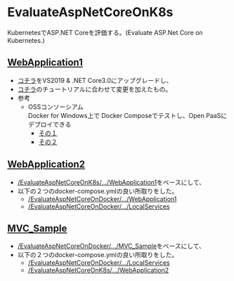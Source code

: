# EvaluateAspNetCoreOnK8s
KubernetesでASP.NET Coreを評価する。(Evaluate ASP.Net Core on Kubernetes.)

## [WebApplication1](https://github.com/daisukenishino2/EvaluateAspNetCoreOnK8s/tree/master/WebApplication1)
- [コチラ](https://github.com/daisukenishino2/EvaluateAspNetCoreOnDocker/tree/master/WebApplication1)をVS2019 & .NET Core3.0にアップグレードし、
- [コチラ](https://techinfoofmicrosofttech.osscons.jp/index.php?Azure%20Kubernetes%20Service%20%28AKS%29#eca47597)のチュートリアルに合わせて変更を加えたもの。
- 参考
  - OSSコンソーシアム  
Docker for Windows上で Docker Composeでテストし、Open PaaSにデプロイできる
    - [その１](https://www.osscons.jp/joweexgq6-537/)
    - [その２](https://www.osscons.jp/jo6610sfd-537/)

## [WebApplication2](https://github.com/daisukenishino2/EvaluateAspNetCoreOnK8s/tree/master/WebApplication2)
- [/EvaluateAspNetCoreOnK8s/.../WebApplication1](https://github.com/daisukenishino2/EvaluateAspNetCoreOnK8s/tree/master/WebApplication1)をベースにして、
- 以下の２つのdocker-compose.ymlの良い所取りをした。
  - [/EvaluateAspNetCoreOnDocker/.../WebApplication1](https://github.com/daisukenishino2/EvaluateAspNetCoreOnDocker/tree/master/WebApplication1)
  - [/EvaluateAspNetCoreOnDocker/.../LocalServices](https://github.com/daisukenishino2/EvaluateAspNetCoreOnDocker/tree/master/LocalServices)

## [MVC_Sample](https://github.com/daisukenishino2/EvaluateAspNetCoreOnK8s/tree/master/MVC_Sample)
- [/EvaluateAspNetCoreOnDocker/.../MVC_Sample](https://github.com/daisukenishino2/EvaluateAspNetCoreOnDocker/tree/master/MVC_Sample)をベースにして、
- 以下の２つのdocker-compose.ymlの良い所取りをした。
  - [/EvaluateAspNetCoreOnDocker/.../LocalServices](https://github.com/daisukenishino2/EvaluateAspNetCoreOnDocker/tree/master/LocalServices)
  - [/EvaluateAspNetCoreOnK8s/.../WebApplication2](https://github.com/daisukenishino2/EvaluateAspNetCoreOnK8s/tree/master/WebApplication2)
